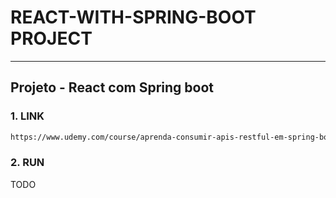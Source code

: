 # REACT-WITH-SPRING-BOOT PROJECT
-----------------------------------------------------------

## Projeto - React com Spring boot

### 1. LINK
```sh
https://www.udemy.com/course/aprenda-consumir-apis-restful-em-spring-boot-java-com-react-js-axios/learn/lecture/27990412?start=15#overview
```

### 2. RUN 
TODO